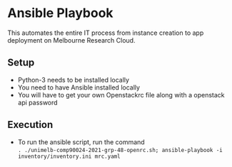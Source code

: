 # Ansible Playbook
This automates the entire IT process from instance creation to app deployment on Melbourne Research Cloud.

## Setup
- Python-3 needs to be installed locally
- You need to have Ansible installed locally
- You will have to get your own Openstackrc file along with a openstack api password

## Execution
- To run the ansible script, run the command <br/>```. ./unimelb-comp90024-2021-grp-48-openrc.sh; ansible-playbook -i inventory/inventory.ini mrc.yaml```
